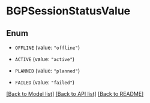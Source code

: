 # BGPSessionStatusValue

## Enum


* `OFFLINE` (value: `"offline"`)

* `ACTIVE` (value: `"active"`)

* `PLANNED` (value: `"planned"`)

* `FAILED` (value: `"failed"`)


[[Back to Model list]](../README.md#documentation-for-models) [[Back to API list]](../README.md#documentation-for-api-endpoints) [[Back to README]](../README.md)


